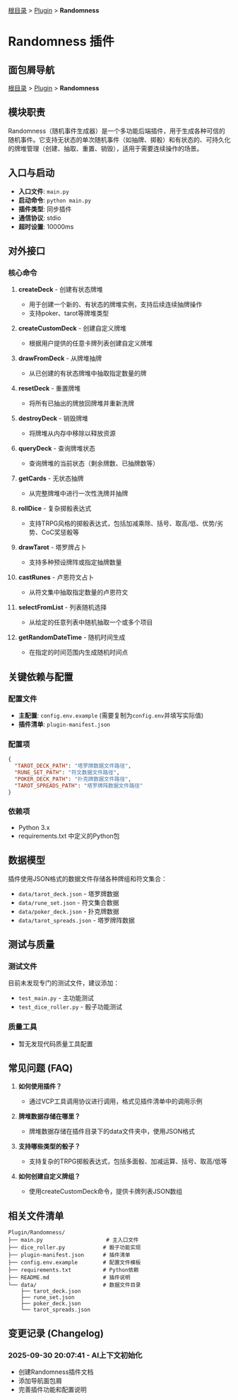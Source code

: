 [根目录](../../../CLAUDE.md) > [Plugin](../) > **Randomness**

# Randomness 插件

## 面包屑导航
[根目录](../../../CLAUDE.md) > [Plugin](../) > **Randomness**

## 模块职责

Randomness（随机事件生成器）是一个多功能后端插件，用于生成各种可信的随机事件。它支持无状态的单次随机事件（如抽牌、掷骰）和有状态的、可持久化的牌堆管理（创建、抽取、重置、销毁），适用于需要连续操作的场景。

## 入口与启动

- **入口文件**: `main.py`
- **启动命令**: `python main.py`
- **插件类型**: 同步插件
- **通信协议**: stdio
- **超时设置**: 10000ms

## 对外接口

### 核心命令

1. **createDeck** - 创建有状态牌堆
   - 用于创建一个新的、有状态的牌堆实例，支持后续连续抽牌操作
   - 支持poker、tarot等牌堆类型

2. **createCustomDeck** - 创建自定义牌堆
   - 根据用户提供的任意卡牌列表创建自定义牌堆

3. **drawFromDeck** - 从牌堆抽牌
   - 从已创建的有状态牌堆中抽取指定数量的牌

4. **resetDeck** - 重置牌堆
   - 将所有已抽出的牌放回牌堆并重新洗牌

5. **destroyDeck** - 销毁牌堆
   - 将牌堆从内存中移除以释放资源

6. **queryDeck** - 查询牌堆状态
   - 查询牌堆的当前状态（剩余牌数、已抽牌数等）

7. **getCards** - 无状态抽牌
   - 从完整牌堆中进行一次性洗牌并抽牌

8. **rollDice** - 复杂掷骰表达式
   - 支持TRPG风格的掷骰表达式，包括加减乘除、括号、取高/低、优势/劣势、CoC奖惩骰等

9. **drawTarot** - 塔罗牌占卜
   - 支持多种预设牌阵或指定抽牌数量

10. **castRunes** - 卢恩符文占卜
    - 从符文集中抽取指定数量的卢恩符文

11. **selectFromList** - 列表随机选择
    - 从给定的任意列表中随机抽取一个或多个项目

12. **getRandomDateTime** - 随机时间生成
    - 在指定的时间范围内生成随机时间点

## 关键依赖与配置

### 配置文件
- **主配置**: `config.env.example` (需要复制为`config.env`并填写实际值)
- **插件清单**: `plugin-manifest.json`

### 配置项
```json
{
  "TAROT_DECK_PATH": "塔罗牌数据文件路径",
  "RUNE_SET_PATH": "符文数据文件路径",
  "POKER_DECK_PATH": "扑克牌数据文件路径",
  "TAROT_SPREADS_PATH": "塔罗牌阵数据文件路径"
}
```

### 依赖项
- Python 3.x
- requirements.txt 中定义的Python包

## 数据模型

插件使用JSON格式的数据文件存储各种牌组和符文集合：
- `data/tarot_deck.json` - 塔罗牌数据
- `data/rune_set.json` - 符文集合数据
- `data/poker_deck.json` - 扑克牌数据
- `data/tarot_spreads.json` - 塔罗牌阵数据

## 测试与质量

### 测试文件
目前未发现专门的测试文件，建议添加：
- `test_main.py` - 主功能测试
- `test_dice_roller.py` - 骰子功能测试

### 质量工具
- 暂无发现代码质量工具配置

## 常见问题 (FAQ)

1. **如何使用插件？**
   - 通过VCP工具调用协议进行调用，格式见插件清单中的调用示例

2. **牌堆数据存储在哪里？**
   - 牌堆数据存储在插件目录下的data文件夹中，使用JSON格式

3. **支持哪些类型的骰子？**
   - 支持复杂的TRPG掷骰表达式，包括多面骰、加减运算、括号、取高/低等

4. **如何创建自定义牌组？**
   - 使用createCustomDeck命令，提供卡牌列表JSON数组

## 相关文件清单

```
Plugin/Randomness/
├── main.py                    # 主入口文件
├── dice_roller.py            # 骰子功能实现
├── plugin-manifest.json      # 插件清单
├── config.env.example        # 配置文件模板
├── requirements.txt          # Python依赖
├── README.md                 # 插件说明
└── data/                     # 数据文件目录
    ├── tarot_deck.json
    ├── rune_set.json
    ├── poker_deck.json
    └── tarot_spreads.json
```

## 变更记录 (Changelog)

### 2025-09-30 20:07:41 - AI上下文初始化
- 创建Randomness插件文档
- 添加导航面包屑
- 完善插件功能和配置说明